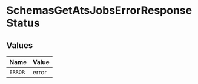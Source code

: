 # SchemasGetAtsJobsErrorResponseStatus


## Values

| Name    | Value   |
| ------- | ------- |
| `ERROR` | error   |